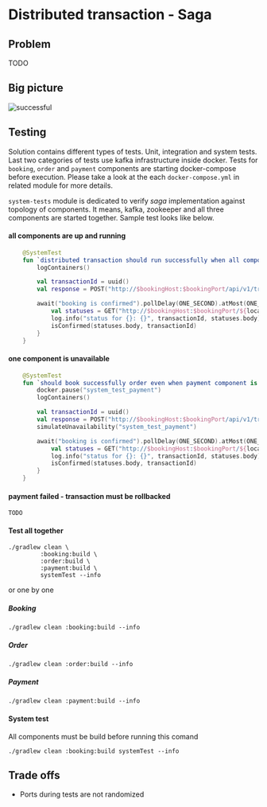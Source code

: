 # Distributed transaction - Saga

## Problem
TODO


## Big picture

![successful](https://raw.githubusercontent.com/torczuk/distributed-transaction-saga/master/img/successful_saga.png)

## Testing

Solution contains different types of tests. Unit, integration and system tests. Last two categories of tests use kafka infrastructure inside docker.
Tests for `booking`, `order` and `payment` components are starting docker-compose before execution. Please take a look at the each `docker-compose.yml` in related module for more details.

`system-tests` module is dedicated to verify *saga* implementation against topology of components.
It means, kafka, zookeeper and all three components are started together.
Sample test looks like below.

#### all components are up and running
```kotlin
    @SystemTest
    fun `distributed transaction should run successfully when all components are up and running`() {
        logContainers()

        val transactionId = uuid()
        val response = POST("http://$bookingHost:$bookingPort/api/v1/transaction/$transactionId")

        await("booking is confirmed").pollDelay(ONE_SECOND).atMost(ONE_MINUTE).until {
            val statuses = GET("http://$bookingHost:$bookingPort/${location(response.body)}")
            log.info("status for {}: {}", transactionId, statuses.body)
            isConfirmed(statuses.body, transactionId)
        }
    }
```


#### one component is unavailable
```kotlin
    @SystemTest
    fun `should book successfully order even when payment component is not available for defined number of time`() {
        docker.pause("system_test_payment")
        logContainers()

        val transactionId = uuid()
        val response = POST("http://$bookingHost:$bookingPort/api/v1/transaction/$transactionId")
        simulateUnavailability("system_test_payment")

        await("booking is confirmed").pollDelay(ONE_SECOND).atMost(ONE_MINUTE).until {
            val statuses = GET("http://$bookingHost:$bookingPort/${location(response.body)}")
            log.info("status for {}: {}", transactionId, statuses.body)
            isConfirmed(statuses.body, transactionId)
        }
    }
```

#### payment failed - transaction must be rollbacked
```
TODO
```


#### Test all together
```
./gradlew clean \
         :booking:build \
         :order:build \
         :payment:build \
         systemTest --info
```

or one by one

##### Booking
```
./gradlew clean :booking:build --info
```

##### Order
```
./gradlew clean :order:build --info
```

##### Payment
```
./gradlew clean :payment:build --info
```

#### System test

All components must be build before running this comand
```
./gradlew clean :booking:build systemTest --info
```


## Trade offs
* Ports during tests are not randomized
